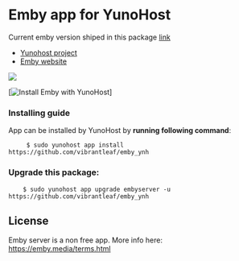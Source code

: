 # Emby app for YunoHost

Current emby version shiped in this package [link](https://github.com/vibrantleaf/emby_ynh/releases/latest)

- [Yunohost project](https://yunohost.org)
- [Emby website](https://emby.media/)

![](https://emby.media/resources/logowhite_1881.png)

[![Install Emby with YunoHost](https://install-app.yunohost.org/install-with-yunohost.png)]


### Installing guide

 App can be installed by YunoHost by **running following command**:

         $ sudo yunohost app install https://github.com/vibrantleaf/emby_ynh

 
### Upgrade this package:

        $ sudo yunohost app upgrade embyserver -u https://github.com/vibrantleaf/emby_ynh


## License
Emby server is a non free app. More info here: https://emby.media/terms.html
